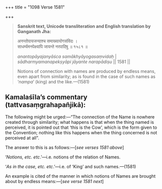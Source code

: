 +++
title = "1098 Verse 1581"

+++
> **Sanskrit text, Unicode transliteration and English translation by Ganganath Jha:** 
>
> अनन्तोपायजन्याश्च समाख्यायोगसंविदः ।  
> साधर्म्यमनपेक्ष्यापि जायन्ते नरपादिषु ॥ १५८१ ॥ 
>
> *anantopāyajanyāśca samākhyāyogasaṃvidaḥ* \|  
> *sādharmyamanapekṣyāpi jāyante narapādiṣu* \|\| 1581 \|\| 
>
> Notions of connection with names are produced by endless means, even apart from similarity; as is found in the case of such names as ‘*nampa*’ (king) and the like.—(1581)



## Kamalaśīla’s commentary (tattvasaṃgrahapañjikā):

The following might be urged:—“The connection of the Name is nowhere created through similarity; what happens is that when the thing named is perceived, it is pointed out that ‘this is the Cow’, which is the form given to the Convention; nothing like this happens when the thing concerned is not perceived at all”.

The answer to this is as follows:—[*see verses 1581 above*]

‘*Notions, etc. etc*.’—i.e. notions of the relation of Names.

‘*As in the case, etc. etc*.’—i.e. of ‘King’ and such names.—(1581)

An example is cited of the manner in which notions of Names are brought about by endless means:—[*see verse 1581 next*]


